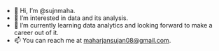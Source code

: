 - 👋 Hi, I’m @sujnmaha.
- 👀 I’m interested in data and its analysis.
- 🌱 I’m currently learning data analytics and looking forward to make a career out of it.
- 📫 You can reach me at maharjansujan08@gmail.com.
  
<!---
sujnmaha/sujnmaha is a ✨ special ✨ repository because its `README.md` (this file) appears on your GitHub profile.
You can click the Preview link to take a look at your changes.
--->
